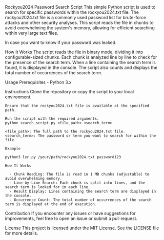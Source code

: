 Rockyou2024 Password Search Script
  This simple Python script is used to search for specific passwords within the rockyou2024.txt file. The rockyou2024.txt file is a commonly used password list for brute-force attacks and other security analyses. This script reads the file in chunks to avoid overwhelming the system's memory, allowing for efficient searching within very large text files.

In case you want to know if your password was leaked.

How It Works
The script reads the file in binary mode, dividing it into configurable-sized chunks. Each chunk is analyzed line by line to check for the presence of the search term. When a line containing the search term is found, it is displayed in the console. The script also counts and displays the total number of occurrences of the search term.

Usage
  Prerequisites
    - Python 3.x

  Instructions
    Clone the repository or copy the script to your local environment.
    
    Ensure that the rockyou2024.txt file is available at the specified path.
    
    Run the script with the required arguments:
    python search_script.py <file_path> <search_term>
    
    <file_path>: The full path to the rockyou2024.txt file.
    <search_term>: The password or term you want to search for within the file.
    
    Example
    
    python3 ler.py /your/path/rockyou2024.txt password123
    
    How It Works
    
      - Chunk Reading: The file is read in 1 MB chunks (adjustable) to avoid overwhelming memory.
      - Line-by-Line Search: Each chunk is split into lines, and the search term is looked for in each line.
      - Result Display: Lines containing the search term are displayed in the console.
      - Occurrence Count: The total number of occurrences of the search term is displayed at the end of execution.


Contribution
If you encounter any issues or have suggestions for improvements, feel free to open an issue or submit a pull request.

License
This project is licensed under the MIT License. See the LICENSE file for more details.


